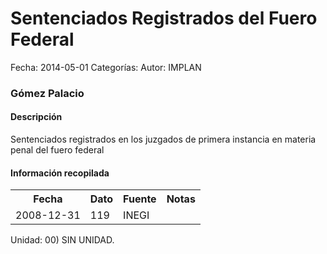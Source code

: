 Sentenciados Registrados del Fuero Federal
=====

Fecha: 2014-05-01
Categorías: 
Autor: IMPLAN

### Gómez Palacio

#### Descripción

Sentenciados registrados en los juzgados de primera instancia en materia penal del fuero federal

#### Información recopilada

<table class="table table-hover table-bordered">
  <tr><th>Fecha</th><th>Dato</th><th>Fuente</th><th>Notas</th></tr>
  <tr><td>2008-12-31</td><td>119</td><td>INEGI</td><td></td></tr>
</table>

Unidad: 00) SIN UNIDAD.
